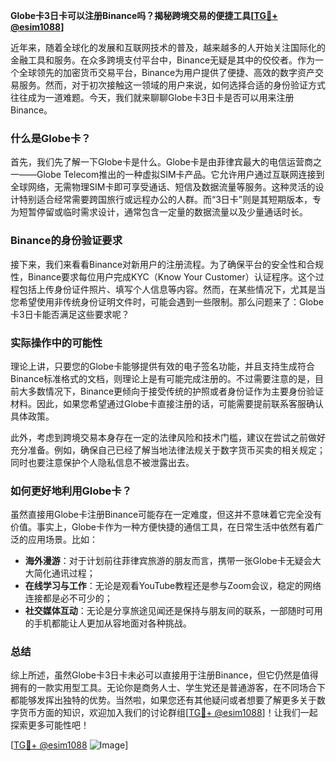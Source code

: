 **Globe卡3日卡可以注册Binance吗？揭秘跨境交易的便捷工具[[TG💪+ @esim1088](https://t.me/s/esim1088)]**

近年来，随着全球化的发展和互联网技术的普及，越来越多的人开始关注国际化的金融工具和服务。在众多跨境支付平台中，Binance无疑是其中的佼佼者。作为一个全球领先的加密货币交易平台，Binance为用户提供了便捷、高效的数字资产交易服务。然而，对于初次接触这一领域的用户来说，如何选择合适的身份验证方式往往成为一道难题。今天，我们就来聊聊Globe卡3日卡是否可以用来注册Binance。

### 什么是Globe卡？

首先，我们先了解一下Globe卡是什么。Globe卡是由菲律宾最大的电信运营商之一——Globe Telecom推出的一种虚拟SIM卡产品。它允许用户通过互联网连接到全球网络，无需物理SIM卡即可享受通话、短信及数据流量等服务。这种灵活的设计特别适合经常需要跨国旅行或远程办公的人群。而“3日卡”则是其短期版本，专为短暂停留或临时需求设计，通常包含一定量的数据流量以及少量通话时长。

### Binance的身份验证要求

接下来，我们来看看Binance对新用户的注册流程。为了确保平台的安全性和合规性，Binance要求每位用户完成KYC（Know Your Customer）认证程序。这个过程包括上传身份证件照片、填写个人信息等内容。然而，在某些情况下，尤其是当您希望使用非传统身份证明文件时，可能会遇到一些限制。那么问题来了：Globe卡3日卡能否满足这些要求呢？

### 实际操作中的可能性

理论上讲，只要您的Globe卡能够提供有效的电子签名功能，并且支持生成符合Binance标准格式的文档，则理论上是有可能完成注册的。不过需要注意的是，目前大多数情况下，Binance更倾向于接受传统的护照或者身份证作为主要身份验证材料。因此，如果您希望通过Globe卡直接注册的话，可能需要提前联系客服确认具体政策。

此外，考虑到跨境交易本身存在一定的法律风险和技术门槛，建议在尝试之前做好充分准备。例如，确保自己已经了解当地法律法规关于数字货币买卖的相关规定；同时也要注意保护个人隐私信息不被泄露出去。

### 如何更好地利用Globe卡？

虽然直接用Globe卡注册Binance可能存在一定难度，但这并不意味着它完全没有价值。事实上，Globe卡作为一种方便快捷的通信工具，在日常生活中依然有着广泛的应用场景。比如：

- **海外漫游**：对于计划前往菲律宾旅游的朋友而言，携带一张Globe卡无疑会大大简化通讯过程；
- **在线学习与工作**：无论是观看YouTube教程还是参与Zoom会议，稳定的网络连接都是必不可少的；
- **社交媒体互动**：无论是分享旅途见闻还是保持与朋友间的联系，一部随时可用的手机都能让人更加从容地面对各种挑战。

### 总结

综上所述，虽然Globe卡3日卡未必可以直接用于注册Binance，但它仍然是值得拥有的一款实用型工具。无论你是商务人士、学生党还是普通游客，在不同场合下都能够发挥出独特的优势。当然啦，如果您还有其他疑问或者想要了解更多关于数字货币方面的知识，欢迎加入我们的讨论群组[[TG💪+ @esim1088](https://t.me/s/esim1088)]！让我们一起探索更多可能性吧！

[[TG💪+ @esim1088](https://t.me/s/esim1088) ![Image](https://i.postimg.cc/4NQfJmqS/Snipaste-2025-05-13-00-14-12.png)]